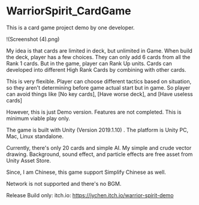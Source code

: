 # WarriorSpirit_CardGame
This is a card game project demo by one developer.

!(Screenshot (4).png) 

My idea is that cards are limited in deck, but unlimited in Game. When build the deck, player has a few choices. They can only add 6 cards from all the Rank 1 cards. But in the game, player can Rank Up units. Cards can developed into different High Rank Cards by combining with other cards. 

This is very flexible. Player can choose different tactics based on situation, so they aren't determining before game actual start but in game. So player can avoid things like [No key cards], [Have worse deck], and [Have useless cards]

However, this is just Demo version. Features are not completed. This is minimum viable play only. 

The game is built with Unity (Version 2019.1.10) . The platform is Unity PC, Mac, Linux standalone. 

Currently, there's only 20 cards and simple AI. My simple and crude vector drawing. Background, sound effect, and particle effects are free asset from Unity Asset Store.

Since, I am Chinese, this game support Simplify Chinese as well. 

Network is not supported and there's no BGM.

Release Build only:
itch.io: https://jychen.itch.io/warrior-spirit-demo
